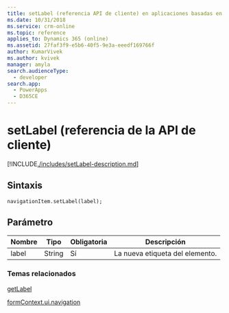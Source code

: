 ```yaml
---
title: setLabel (referencia API de cliente) en aplicaciones basadas en modelo| MicrosoftDocs
ms.date: 10/31/2018
ms.service: crm-online
ms.topic: reference
applies_to: Dynamics 365 (online)
ms.assetid: 27faf3f9-e5b6-40f5-9e3a-eeedf169766f
author: KumarVivek
ms.author: kvivek
manager: amyla
search.audienceType:
  - developer
search.app:
  - PowerApps
  - D365CE
---
```

# <a name="setlabel-client-api-reference"></a>setLabel (referencia de la API de cliente)



[!INCLUDE[./includes/setLabel-description.md](./includes/setLabel-description.md)]

## <a name="syntax"></a>Sintaxis

`navigationItem.setLabel(label);`

## <a name="parameter"></a>Parámetro

|Nombre|Tipo|Obligatoria|Descripción|
|--|--|--|--|
|label|String|Sí|La nueva etiqueta del elemento.|

### <a name="related-topics"></a>Temas relacionados

[getLabel](getLabel.md)

[formContext.ui.navigation](../formContext-ui-navigation.md)




